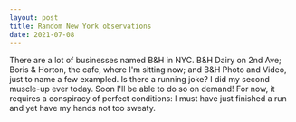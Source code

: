```yaml
---
layout: post
title: Random New York observations
date: 2021-07-08
---
```


There are a lot of businesses named B&H in NYC. B&H Dairy on 2nd Ave; Boris & Horton, the cafe, where I'm sitting now; and B&H Photo and Video, just to name a few exampled. Is there a running joke?
I did my second muscle-up ever today. Soon I'll be able to do so on demand! For now, it requires a conspiracy of perfect conditions: I must have just finished a run and yet have my hands not too sweaty.
